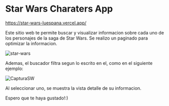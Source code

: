 # Star Wars Charaters App

https://star-wars-luespana.vercel.app/

Este sitio web te permite buscar y visualizar informacion sobre cada uno de los personajes de la saga de Star Wars. Se realizo un paginado para optimizar la informacion.

![star-wars](https://user-images.githubusercontent.com/99997724/196004744-e5d77285-9398-4ddb-8a30-d1127e4a570f.png)

Ademas, el buscador filtra segun lo escrito en el, como en el siguiente ejemplo:

![CapturaSW](https://user-images.githubusercontent.com/99997724/196007184-e7fd2efd-4d31-41b7-ae13-9f19810a05b5.PNG)

Al seleccionar uno, se muestra la vista detalle de su informacion.

Espero que te haya gustado!:)
